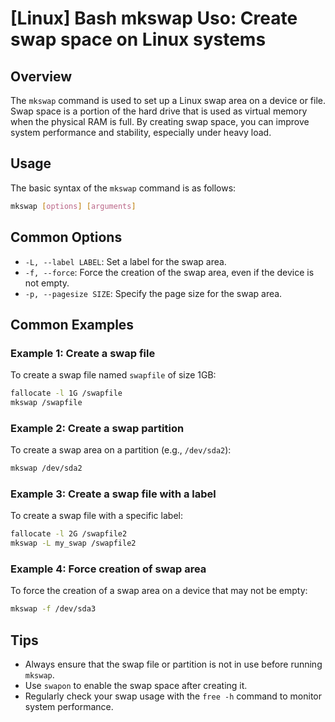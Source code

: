 # [Linux] Bash mkswap Uso: Create swap space on Linux systems

## Overview
The `mkswap` command is used to set up a Linux swap area on a device or file. Swap space is a portion of the hard drive that is used as virtual memory when the physical RAM is full. By creating swap space, you can improve system performance and stability, especially under heavy load.

## Usage
The basic syntax of the `mkswap` command is as follows:

```bash
mkswap [options] [arguments]
```

## Common Options
- `-L, --label LABEL`: Set a label for the swap area.
- `-f, --force`: Force the creation of the swap area, even if the device is not empty.
- `-p, --pagesize SIZE`: Specify the page size for the swap area.

## Common Examples

### Example 1: Create a swap file
To create a swap file named `swapfile` of size 1GB:

```bash
fallocate -l 1G /swapfile
mkswap /swapfile
```

### Example 2: Create a swap partition
To create a swap area on a partition (e.g., `/dev/sda2`):

```bash
mkswap /dev/sda2
```

### Example 3: Create a swap file with a label
To create a swap file with a specific label:

```bash
fallocate -l 2G /swapfile2
mkswap -L my_swap /swapfile2
```

### Example 4: Force creation of swap area
To force the creation of a swap area on a device that may not be empty:

```bash
mkswap -f /dev/sda3
```

## Tips
- Always ensure that the swap file or partition is not in use before running `mkswap`.
- Use `swapon` to enable the swap space after creating it.
- Regularly check your swap usage with the `free -h` command to monitor system performance.